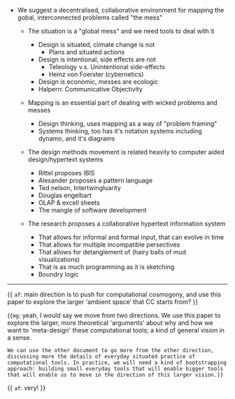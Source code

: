 * We suggest a decentralised, collaborative environment for mapping the gobal, interconnected problems called "the mess"
    * The situation is a "global mess" and we need tools to deal with it
        * Design is situated, climate change is not
            * Plans and situated actions
        * Design is intentional, side effects are not
            * Teleology v.s. Unintentional side-effects
            * Heinz von Foerster (cybernetics)
        * Design is economic, messes are ecologic
        * Halpern: Communicative Objectivity

    * Mapping is an essential part of dealing with wicked problems and messes
        * Design thinking, uses mapping as a way of "problem framing"
        * Systems thinking, too has it's notation systems including dynamo, and it's diagrams

    * The design methods movement is related heavily to computer aided design/hypertext systems
        * Rittel proposes IBIS
        * Alexander proposes a pattern language
        * Ted nelson, Intertwingluarity
        * Douglas engelbart
        * OLAP & excell sheets
        * The mangle of software development


    * The research proposes a collaborative hypertext information system
        * That allows for informal and formal input, that can evolve in time
        * That allows for multiple incompatible persectives
        * That allows for detanglement of (hairy balls of mud visualizations)
        * That is as much programming as it is sketching
        * Boundry logic





---

{{ `af`: main direction is to push for computational cosmogony, and use this paper to explore the larger ‘ambient space’ that CC starts from? }}

{{`mg`: yeah, I would say we move from two directions.
    We use this paper to explore the larger, more theoretical 'arguments' about why and how we want to 'meta-design' these computational tools; a kind of general vision in a sense.

    We can use the other document to go more from the other direction, discussing more the details of everyday situated practice of computational tools. In practice, we will need a kind of bootstrapping approach: building small everyday tools that will enable bigger tools that will enable us to move in the direction of this larger vision.}}
{{ `af`: very! }}
